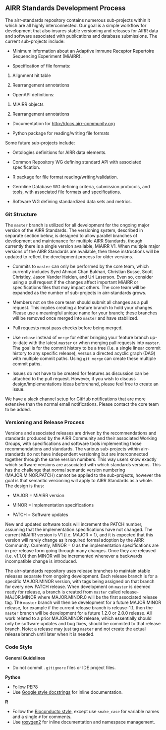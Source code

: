 AIRR Standards Development Process
----------------------------------

The airr-standards repository contains numerous sub-projects within it
which are all highly interconnected. Our goal is a simple workflow for
development that also insures stable versioning and releases for AIRR
data and software associated with publications and database
submissions. The current sub-projects include:

* Minimum information about an Adaptive Immune Receptor Repertoire Sequencing Experiment (MiAIRR).

* Specification of file formats:

1. Alignment hit table

2. Rearrangement annotations

* OpenAPI definitions:

1. MiAIRR objects

2. Rearrangement annotations

* Documentation for http://docs.airr-community.org

* Python package for reading/writing file formats

Some future sub-projects include:

* Ontologies definitions for AIRR data elements.

* Common Repository WG defining standard API with associated specification.

* R package for file format reading/writing/validation.

* Germline Database WG defining criteria, submission protocols, and
  tools, with associated file formats and specifications.

* Software WG defining standardized data sets and metrics.

### Git Structure

The `master` branch is utilized for all development for the ongoing
major version of the AIRR Standards. The versioning system, described
in separate section below, is designed to allow parallel branches of
development and maintenance for multiple AIRR Standards, though
currently there is a single version available, MiAIRR V1. When
multiple major versions of the AIRR Standards are available, then
these instructions will be updated to reflect the development process
for older versions.

* Commits to `master` can only be performed by the core team, which
  currently includes Syed Ahmad Chan Bukhari, Christian Busse, Scott
  Christley, Jason Vander Heiden, and Uri Laserson. Even so, consider
  using a pull request if the changes affect important MiAIRR or
  specifications files that may impact others. The core team will be
  expanded as the number of sub-projects in airr-standards grows.

* Members not on the core team should submit all changes as a pull
  request. This implies creating a feature branch to hold your
  changes. Please use a meaningful unique name for your branch; these
  branches will be removed once merged into `master` and have
  stabilized.

* Pull requests must pass checks before being merged.

* Use `rebase` instead of `merge` for either bringing your feature
  branch up-to-date with the latest `master` or when merging pull
  requests into `master`. The goal is for the commit history to be a
  tree (i.e. a single linear commit history to any specific release),
  versus a directed acyclic graph (DAG) with multiple commit
  paths. Using `git merge` can create these multiple commit paths.

* Issues do not have to be created for features as discussion can be
  attached to the pull request. However, if you wish to discuss
  design/implementations ideas beforehand, please feel free to create
  an issue.

We have a slack channel setup for GitHub notifications that are more
extensive than the normal email notifications. Please contact the core
team to be added.

### Versioning and Release Process

Versions and associated releases are driven by the recommendations and
standards produced by the AIRR Community and their associated Working
Groups, with specifications and software tools implementing those
recommendations and standards. The various sub-projects within
airr-standards do not have independent versioning but are
interconnected together through the same version numbers. This way
users know exactly which software versions are associated with which
standards versions. This has the challenge that normal semantic
version numbering (MAJOR.MINOR.PATCH) cannot be applied to the
sub-projects, however the goal is that semantic versioning will apply
to AIRR Standards as a whole. The design is thus:

* MAJOR = MiAIRR version

* MINOR = Implementation specifications

* PATCH = Software updates

New and updated software tools will increment the PATCH number,
assuming that the implementation specifications have not changed. The
current MiAIRR version is V1 (i.e. MAJOR = 1), and it is expected that
this version will rarely change as it required formal adoption by the
AIRR Community. Currently, MINOR = 0 as the implementation
specifications are in pre-release form going through many
changes. Once they are released (i.e. v1.1.0) then MINOR will be
incremented whenever a backwards incompatible change is introduced.

The airr-standards repository uses release branches to maintain stable
releases separate from ongoing development. Each release branch is for
a specific MAJOR.MINOR version, with tags being assigned on that
branch for every new PATCH release. When development on `master` is
deemed ready for release, a branch is created from `master` called
release-MAJOR.MINOR where MAJOR.MINOR.0 will be the first associated
release tag. The `master` branch will then be development for a future
MAJOR.MINOR release, for example if the current release branch is
release-1.1, then the `master` branch will be development for a future
1.2.0 or 2.0.0 release. All work related to a prior MAJOR.MINOR
release, which essentially should only be software updates and bug
fixes, should be commited to that release branch. Note: a release may
just tag `master` and not create the actual release branch until later
when it is needed.

### Code Style

**General Guidelines**

* Do not commit `.gitignore` files or IDE project files.

**Python**

* Follow [PEP8](https://www.python.org/dev/peps/pep-0008)
* Use [Google style docstrings](http://sphinxcontrib-napoleon.readthedocs.io/en/latest/example_google.html)
  for inline documentation.

**R**

* Follow the [Bioconducto style](https://bioconductor.org/developers/how-to/coding-style/),
  except use `snake_case` for variable names and a single `#` for comments.
* Use [roxygen2](https://github.com/klutometis/roxygen) for inline
  documentation and namespace management.